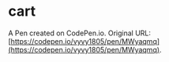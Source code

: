 # cart

A Pen created on CodePen.io. Original URL: [https://codepen.io/vyvy1805/pen/MWyaqmq](https://codepen.io/vyvy1805/pen/MWyaqmq).

